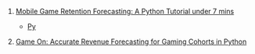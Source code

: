 1. [Mobile Game Retention Forecasting: A Python Tutorial under 7 mins](https://youtu.be/yThccJXrri0)
    - [Py](./RetentionFunctions.ipynb)

2. [Game On: Accurate Revenue Forecasting for Gaming Cohorts in Python](https://youtu.be/cFmeoR8qGmY)